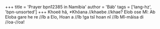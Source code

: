 +++
title = 'Prayer bpn12385 in Namibia'
author = 'Báb'
tags = ['lang-hz', 'bpn-unsorted']
+++
Khoeë hâ, ≠Khôana //khaebe //khae? Elob ose Mî: Ab Eloba gare he re //îb a Elo, Hoan a //îb !ga tsî hoan nî //îb Mî-mâisa di //oa-//oa!
